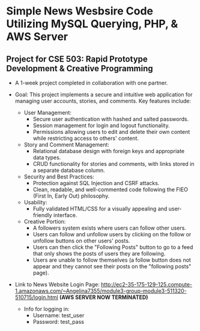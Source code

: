 # Simple News Wesbsire Code Utilizing MySQL Querying, PHP, & AWS Server
## Project for CSE 503: Rapid Prototype Development & Creative Programming
- A 1-week project completed in collaboration with one partner.
- Goal: This project implements a secure and intuitive web application for managing user accounts, stories, and comments. Key features include:
  - User Management:
    - Secure user authentication with hashed and salted passwords.
    - Session management for login and logout functionality.
    - Permissions allowing users to edit and delete their own content while restricting access to others' content.
  - Story and Comment Management:
    - Relational database design with foreign keys and appropriate data types.
    - CRUD functionality for stories and comments, with links stored in a separate database column.
  - Security and Best Practices:
    - Protection against SQL Injection and CSRF attacks.
    - Clean, readable, and well-commented code following the FIEO (First In, Early Out) philosophy.
  - Usability:
    - Fully validated HTML/CSS for a visually appealing and user-friendly interface.
  - Creative Portion:
    - A followers system exists where users can follow other users.
    - Users can follow and unfollow users by clicking on the follow or unfollow buttons on other users' posts.
    - Users can then click the "Following Posts" button to go to a feed that only shows the posts of users they are following.
    - Users are unable to follow themselves (a follow button does not appear and they cannot see their posts on the "following posts" page).
    
- Link to News Website Login Page: http://ec2-35-175-129-125.compute-1.amazonaws.com/~Angelina7355/module3-group-module3-511320-510715/login.html  **(AWS SERVER NOW TERMINATED)**
  
  - Info for logging in:
    - Username: test_user
    - Password: test_pass
